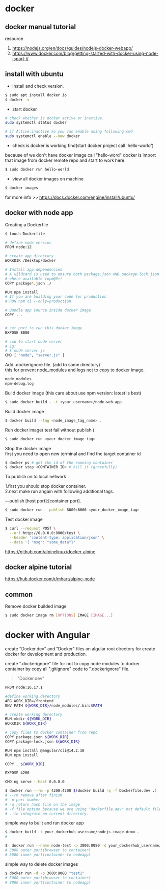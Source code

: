 # docker

## docker manual tutorial

resource
1. https://nodejs.org/en/docs/guides/nodejs-docker-webapp/
2. https://www.docker.com/blog/getting-started-with-docker-using-node-jspart-i/

## install with ubuntu

* install and check version.

```bash
$ sudo apt install docker.io
$ docker -v
```

* start docker    

```bash
# check whether is docker active or inactive.
sudo systemctl status docker

# if Active:inactive so you can enable using following cmd
sudo systemctl enable --now docker
```

* check is docker is working find(start docker project call 'hello-world')      

because of we don't have docker image call "hello-word" docker is import that image from docker remote repo and start to work here.

```bash
$ sudo docker run hello-world    
```
* view all docker images on machine      

```bash
$ docker images
```

for more info >> https://docs.docker.com/engine/install/ubuntu/

## docker with node app


<!-- build docker image

docker build -t express .

run docker application
docker run -p 3000:3000 express   -->


Creating a Dockerfile

```bash
$ touch Dockerfile
```

```bash
# define node version
FROM node:12

# create app directory
WORKDIR /Desktop/docker

# Install app dependencies
# A wildcard is used to ensure both package.json AND package-lock.json are copied
# where available (npm@5+)
COPY package*.json ./

RUN npm install
# If you are building your code for production
# RUN npm ci --only=production

# Bundle app source inside docker image
COPY . .


# set port to run this docker image
EXPOSE 8080

# cmd to start node server
# Eg:
# $ node server.js
CMD [ "node", "server.js" ]
```

Add .dockerignore file. (add to same directory)    
this for prevent node_modules and logs not to copy to docker image.      

```bash
node_modules
npm-debug.log
```

Build docker image  (this care about use npm version: latest is best)
```bash
$ sudo docker build . -t <your_username>/node-web-app
```
Build docker image
```bash
$ docker build --tag <node_image_tag_name> .
```

Run docker image( test fail without publish )  
```bash
$ sudo docker run <your docker image tag>
```

Stop the docker image   
first you need to open new terminal and find the target container id    

```bash   
$ docker ps # get the id of the running container
$ docker stop <CONTAINER ID> # kill it (gracefully)

```

To publish on to local network    

1.first you should stop docker container.            
2.next make run angain with following additional tags.  

 —publish [host port]:[container port].      

```bash
$ sudo docker run --publish 8000:8000 <your_docker_image_tag>
```

Test docker image    
```bash
$ curl --request POST \
  --url http://0.0.0.0:8000/test \
  --header 'content-type: application/json' \
  --data '{ "msg": "some_data"}'
```

https://github.com/alpinelinux/docker-alpine

## docker alpine tutorial
https://hub.docker.com/r/mhart/alpine-node


## common

Remove docker builded image

```bash
$ sudo docker image rm [OPTIONS] IMAGE [IMAGE...]
```

# docker with Angular 

create "Docker.dev" and  "Docker" files on algular root directory for create docker for development and production. 

create ".dockerignore" file for not to copy node modules to docker container by copy all ".gitignore" code to ".dockerignore" file. 

> "Docker.dev"

```bash
FROM node:16.17.1

#define working derectory 
ARG WORK_DIR=/frontend 
ENV PATH ${WORK_DIR}/node_modules/.bin:$PATH

# create working derectory 
RUN mkdir ${WORK_DIR}
WORKDIR ${WORK_DIR}

# copy files to docker container from repo
COPY package.json ${WORK_DIR}
COPY package-lock.json ${WORK_DIR}

RUN npm install @angular/cli@14.2.10
RUN npm install

COPY . ${WORK_DIR}

EXPOSE 4200

CMD ng serve --host 0.0.0.0
```

```bash
$ docker run --rm -p 4200:4200 $(docker build -q -f Dockerfile.dev .)
# --rm remove after finish 
# -p port number
# -q return hash file on the image
# -f file option because we are using "Dockerfile.dev" not default file.
# . to integrate on current directory.
```

simple way to built and run docker app    
```bash
$ docker build -t your_dockerhub_username/nodejs-image-demo .
# 
```
```bash
$  docker run --name node-test -p 3000:8080 -d your_dockerhub_username/nodejs-image-demo
# 3000 outer port(browser to container)
# 8080 inner port(container to nodeapp)
```

simple way to delete docker images 
```bash
$ docker run -d -p 3000:8080 "test1" 
# 3000 outer port(browser to container)
# 8080 inner port(container to nodeapp)
```





